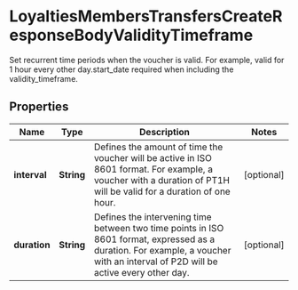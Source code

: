 

# LoyaltiesMembersTransfersCreateResponseBodyValidityTimeframe

Set recurrent time periods when the voucher is valid. For example, valid for 1 hour every other day.start_date required when including the validity_timeframe.

## Properties

| Name | Type | Description | Notes |
|------------ | ------------- | ------------- | -------------|
|**interval** | **String** | Defines the amount of time the voucher will be active in ISO 8601 format. For example, a voucher with a duration of PT1H will be valid for a duration of one hour. |  [optional] |
|**duration** | **String** | Defines the intervening time between two time points in ISO 8601 format, expressed as a duration. For example, a voucher with an interval of P2D will be active every other day. |  [optional] |



